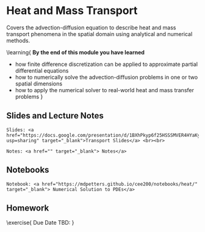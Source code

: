 # Heat and Mass Transport

Covers the advection-diffusion equation to describe heat and mass transport phenomena in the spatial domain using analytical and numerical methods. 

\learning{
**By the end of this module you have learned**
- how finite difference discretization can be applied to approximate partial differential equations 
- how to numerically solve the advection-diffusion problems in one or two spatial dimensions 
- how to apply the numerical solver to real-world heat and mass transfer problems
}

## Slides and Lecture Notes

~~~
Slides: <a href="https://docs.google.com/presentation/d/1BXhPkyp6f25HSSSMVER4HYaKyujzf5oFa7_2xbDalnQ/edit?usp=sharing" target="_blank">Transport Slides</a> <br><br>
~~~

~~~
Notes: <a href="" target="_blank"> Notes</a>
~~~

## Notebooks

~~~
Notebook: <a href="https://mdpetters.github.io/cee200/notebooks/heat/" target="_blank"> Numerical Solution to PDEs</a>
~~~

## Homework

\exercise{
Due Date TBD: 
}
